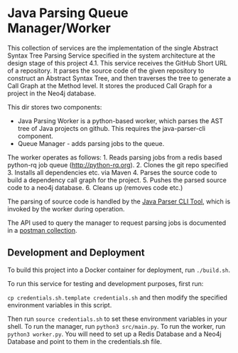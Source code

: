 
# Java Parsing Queue Manager/Worker

This collection of services are the implementation of the single Abstract Syntax Tree Parsing Service specified in the system architecture at the design stage of this project 4.1. This service receives the GitHub Short URL of a repository. It parses the source code of the given repository to construct an Abstract Syntax Tree, and then traverses the tree to generate a Call Graph at the Method level. It stores the produced Call Graph for a project in the Neo4j database.

This dir stores two components:
* Java Parsing Worker is a python-based worker, which parses the AST tree of Java projects on github. This requires the java-parser-cli component.
* Queue Manager - adds parsing jobs to the queue.

The worker operates as follows:
    1. Reads parsing jobs from a redis based python-rq job queue (http://python-rq.org).
    2. Clones the git repo specified
    3. Installs all dependencies etc. via Maven
    4. Parses the source code to build a dependency call graph for the project.
    5. Pushes the parsed source code to a neo4j database.
    6. Cleans up (removes code etc.)

The parsing of source code is handled by the [Java Parser CLI Tool](../java-parser/), which is invoked by the worker during operation.

The API used to query the manager to request parsing jobs is documented in a [postman collection](./ast-parsing-queue.postman_collection.json).

## Development and Deployment

To build this project into a Docker container for deployment, run `./build.sh`.

To run this service for testing and development purposes, first run:

`cp credentials.sh.template credentials.sh` and then modify the specified environment variables in this script. 

Then run `source credentials.sh` to set these environment variables in your shell. To run the manager, run `python3 src/main.py`. To run the worker, run `python3 worker.py`. You will need to set up a Redis Database and a Neo4j Database and point to them in the credentials.sh file.



